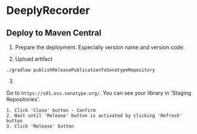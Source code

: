 # DeeplyRecorder

## Deploy to Maven Central

1. Prepare the deployment. Especially version name and version code.

2. Upload artifact

```
./gradlew publishReleasePublicationToSonatypeRepository
```

3. 

Go to `https://s01.oss.sonatype.org/`. 
You can see your library in 'Staging Repositories'.

    1. Click 'Close' button - Confirm
    2. Wait until 'Release' button is activated by clicking 'Refresh' button  
    3. Click 'Release' button
